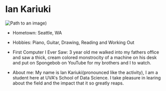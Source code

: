 # Ian Kariuki

![Path to an image](<photo of Ian.jpeg>))

- Hometown: Seattle, WA

- Hobbies: Piano, Guitar, Drawing, Reading and Working Out

- First Computer I Ever Saw: 3 year old me walked into my fathers office and saw a thick, cream colored monstrocity of a machine on his desk and put on Spongebob on YouTube for my brothers and I to watch.

- About me: My name is Ian Kariuki(pronounced like the activity), I am a student here at UVA's School of Data Science. I take pleasure in learing about the field and the impact that it so greatly reaps. 
